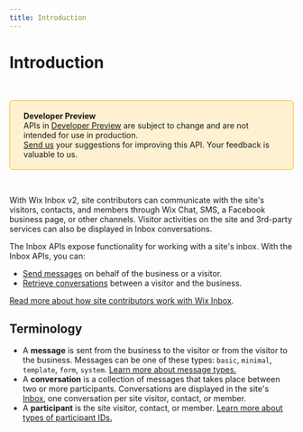 ```yaml
---
title: Introduction
---
```


# Introduction

&nbsp;

<div style="background-color: #FEF1D1; padding: 18px 24px; border-radius: 6px; border: 1px solid #FDB10C; box-sizing: border-box; display: inline-block">
    <b>Developer Preview</b>
    <br/>
    <span>APIs in <a href="https://www.wix.com/velo/reference/api-overview/developer-preview">Developer Preview</a> are subject to change and are not intended for use in production.<br/><a href="mailto:velo-preview-feedback@wix.com">Send us</a> your suggestions for improving this API. Your feedback is valuable to us.</span>
</div>

&nbsp;

<!--
> **Note:**
> This module is [universal](/api-overview/api-versions#universal-modules). Functions in this module can run on both the backend and frontend, unless specified otherwise.
-->


With Wix Inbox v2, site contributors
can communicate with the site's visitors, contacts, and members
through Wix Chat, SMS, a Facebook business page, or other channels.
Visitor activities on the site and 3rd-party services
can also be displayed in Inbox conversations.

The Inbox APIs expose functionality for working with a site's inbox.
With the Inbox APIs, you can:

- [Send messages](messages/sendmessage)
  on behalf of the business or a visitor.
- [Retrieve conversations](conversations/getorcreateconversation)
  between a visitor and the business.

<!-- - Handle webhooks when messages are sent to [a visitor](https://dev.wix.com/api/rest/inbox/messages/message-sent-to-participant-webhook) or [the business](https://dev.wix.com/api/rest/inbox/messages/message-sent-to-business-webhook), when a [message button is clicked](https://dev.wix.com/api/rest/inbox/messages/button-interacted-webhook), or when [conversations are merged](https://dev.wix.com/api/rest/inbox/conversations/conversations-merged-webhook). -->

[Read more about how site contributors work with Wix Inbox][kb-inbox].

## Terminology

- A **message** is sent from the business to the visitor
  or from the visitor to the business.
  Messages can be one of these types: `basic`, `minimal`, `template`, `form`, `system`.
  [Learn more about message types.][message-types]
- A **conversation** is a collection of messages that takes place between two or more participants.
  Conversations are displayed in the site's [Inbox][inbox-deeplink],
  one conversation per site visitor, contact, or member.
- A **participant** is the site visitor, contact, or member.
  [Learn more about types of participant IDs.][visitor-id-types]

[kb-inbox]: https://support.wix.com/en/article/wix-inbox-getting-started
[inbox-deeplink]: https://www.wix.com/my-account/site-selector/?buttonText=Select%20Site&title=Select%20a%20Site&autoSelectOnSingleSite=true&actionUrl=https:%2F%2Fwww.wix.com%2Fdashboard%2F%7B%7BmetaSiteId%7D%7D%2Finbox
[message-types]: messages/message-types
[visitor-id-types]: conversations/conversation-id